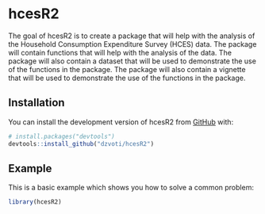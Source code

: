 
<!-- README.md is generated from README.Rmd. Please edit that file -->

# hcesR2

<!-- badges: start -->
<!-- badges: end -->

The goal of hcesR2 is to create a package that will help with the
analysis of the Household Consumption Expenditure Survey (HCES) data.
The package will contain functions that will help with the analysis of
the data. The package will also contain a dataset that will be used to
demonstrate the use of the functions in the package. The package will
also contain a vignette that will be used to demonstrate the use of the
functions in the package.

## Installation

You can install the development version of hcesR2 from
[GitHub](https://github.com/) with:

``` r
# install.packages("devtools")
devtools::install_github("dzvoti/hcesR2")
```

## Example

This is a basic example which shows you how to solve a common problem:

``` r
library(hcesR2)
```
